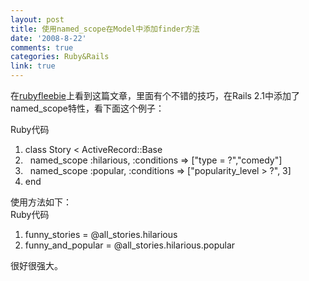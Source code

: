 ```yaml
---
layout: post
title: 使用named_scope在Model中添加finder方法
date: '2008-8-22'
comments: true
categories: Ruby&Rails
link: true
---
```

在<a href="http://www.rubyfleebie.com/use-named_scope-to-add-elegant-finders-to-your-models/">rubyfleebie</a>上看到这篇文章，里面有个不错的技巧，在Rails 2.1中添加了named_scope特性，看下面这个例子：
<div class="codeText">
<div class="codeHead">Ruby代码</div>
<ol class="dp-rb" start="1">
	<li class="alt"><span><span class="keyword">class</span><span> Story &lt; ActiveRecord::Base  </span></span></li>
	<li><span>  named_scope <span class="symbol">:hilarious</span><span>, </span><span class="symbol">:conditions</span><span> =&gt; [</span><span class="string">"type = ?"</span><span>,</span><span class="string">"comedy"</span><span>]  </span></span></li>
	<li class="alt"><span>  named_scope <span class="symbol">:popular</span><span>, </span><span class="symbol">:conditions</span><span> =&gt; [</span><span class="string">"popularity_level &gt; ?"</span><span>, 3]  </span></span></li>
	<li><span><span class="keyword">end</span><span>  </span></span></li>
</ol>
</div>
使用方法如下：
<div class="codeText">
<div class="codeHead">Ruby代码</div>
<ol class="dp-rb" start="1">
	<li class="alt"><span><span>funny_stories = </span><span class="variable">@all_stories</span><span>.hilarious  </span></span></li>
	<li><span>funny_and_popular = <span class="variable">@all_stories</span><span>.hilarious.popular  </span></span></li>
</ol>
</div>
很好很强大。
